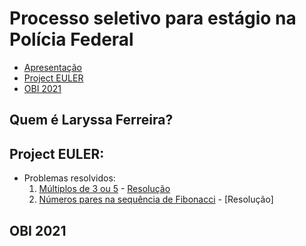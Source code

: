 # Processo seletivo para estágio na Polícia Federal

- [Apresentação](#Quem-é-Laryssa-Ferreira)
- [Project EULER](#Project-EULER)
- [OBI 2021](#OBI-2021)

## Quem é Laryssa Ferreira?



## Project EULER:
- Problemas resolvidos: 
  1. [Múltiplos de 3 ou 5](https://projecteuler.net/problem=1) - [Resolução](https://github.com/laryferreira/Processo_seletivoPF/blob/studies/projectEULER/multiples3or5.py)
  2. [Números pares na sequência de Fibonacci](https://projecteuler.net/problem=2) - [Resolução]
      
      
## OBI 2021
